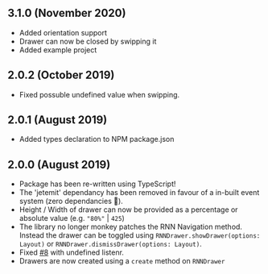 ## 3.1.0 (November 2020)
- Added orientation support
- Drawer can now be closed by swipping it
- Added example project

## 2.0.2 (October 2019)
- Fixed possuble undefined value when swipping.

## 2.0.1 (August 2019)
- Added types declaration to NPM package.json

## 2.0.0 (August 2019)

- Package has been re-written using TypeScript!
- The 'jetemit' dependancy has been removed in favour of a in-built event system (zero dependancies 🚀).
- Height / Width of drawer can now be provided as a percentage or absolute value (e.g. `"80%"` | `425`)
- The library no longer monkey patches the RNN Navigation method. Instead the drawer can be toggled using `RNNDrawer.showDrawer(options: Layout)` or `RNNDrawer.dismissDrawer(options: Layout)`.
- Fixed [#8](https://github.com/lukebrandonfarrell/react-native-navigation-drawer-extension/issues/8) with undefined listenr.
- Drawers are now created using a `create` method on `RNNDrawer`